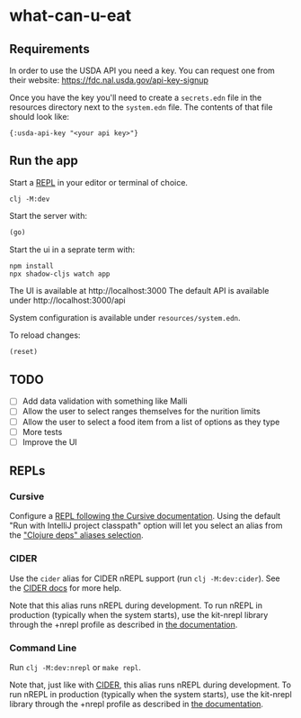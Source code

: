 # what-can-u-eat

## Requirements

In order to use the USDA API you need a key.
You can request one from their website: https://fdc.nal.usda.gov/api-key-signup

Once you have the key you'll need to create a `secrets.edn` file in the resources directory next to the `system.edn` file.
The contents of that file should look like:

`{:usda-api-key "<your api key>"}`

## Run the app

Start a [REPL](#repls) in your editor or terminal of choice.

`clj -M:dev`

Start the server with:

```clojure
(go)
```

Start the ui in a seprate term with:

```
npm install
npx shadow-cljs watch app
```

The UI is available at http://localhost:3000
The default API is available under http://localhost:3000/api

System configuration is available under `resources/system.edn`.

To reload changes:

```clojure
(reset)
```

## TODO

- [ ] Add data validation with something like Malli
- [ ] Allow the user to select ranges themselves for the nurition limits
- [ ] Allow the user to select a food item from a list of options as they type
- [ ] More tests
- [ ] Improve the UI

## REPLs

### Cursive

Configure a [REPL following the Cursive documentation](https://cursive-ide.com/userguide/repl.html). Using the default "Run with IntelliJ project classpath" option will let you select an alias from the ["Clojure deps" aliases selection](https://cursive-ide.com/userguide/deps.html#refreshing-deps-dependencies).

### CIDER

Use the `cider` alias for CIDER nREPL support (run `clj -M:dev:cider`). See the [CIDER docs](https://docs.cider.mx/cider/basics/up_and_running.html) for more help.

Note that this alias runs nREPL during development. To run nREPL in production (typically when the system starts), use the kit-nrepl library through the +nrepl profile as described in [the documentation](https://kit-clj.github.io/docs/profiles.html#profiles).

### Command Line

Run `clj -M:dev:nrepl` or `make repl`.

Note that, just like with [CIDER](#cider), this alias runs nREPL during development. To run nREPL in production (typically when the system starts), use the kit-nrepl library through the +nrepl profile as described in [the documentation](https://kit-clj.github.io/docs/profiles.html#profiles).

